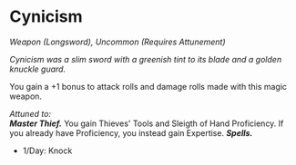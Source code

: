 # Cynicism
*Weapon (Longsword), Uncommon (Requires Attunement)*

*Cynicism was a slim sword with a greenish tint to its blade and a golden knuckle guard.*

You gain a +1 bonus to attack rolls and damage rolls made with this magic weapon.  

*Attuned to:*  
***Master Thief.*** You gain Thieves' Tools and Sleigth of Hand Proficiency. If you already have Proficiency, you instead gain Expertise.
***Spells.***
- 1/Day: Knock